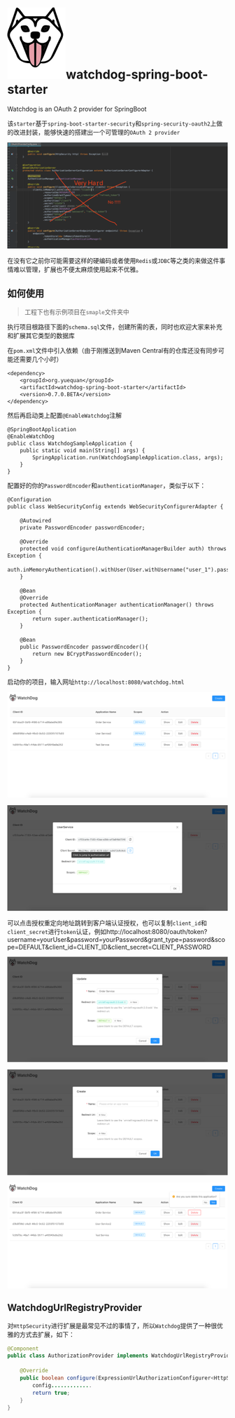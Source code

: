 # ![logo](./logo-small.svg)watchdog-spring-boot-starter
Watchdog is an OAuth 2 provider for SpringBoot

该`starter`基于`spring-boot-starter-security`和`spring-security-oauth2`上做的改进封装，能够快速的搭建出一个可管理的`OAuth 2 provider`

![not recommended](./not-recommended.png)

在没有它之前你可能需要这样的硬编码或者使用`Redis`或`JDBC`等之类的来做这件事情难以管理，扩展也不便太麻烦使用起来不优雅。

## 如何使用

> 工程下也有示例项目在`smaple`文件夹中

执行项目根路径下面的`schema.sql`文件，创建所需的表，同时也欢迎大家来补充和扩展其它类型的数据库

在`pom.xml`文件中引入依赖（由于刚推送到Maven Central有的仓库还没有同步可能还需要几个小时）

```
<dependency>
    <groupId>org.yuequan</groupId>
    <artifactId>watchdog-spring-boot-starter</artifactId>
    <version>0.7.0.BETA</version>
</dependency>
```
然后再启动类上配置`@EnableWatchdog`注解
```
@SpringBootApplication
@EnableWatchDog
public class WatchdogSampleApplication {
    public static void main(String[] args) {
        SpringApplication.run(WatchdogSampleApplication.class, args);
    }
}

```
配置好的你的`PasswordEncoder`和`authenticationManager`，类似于以下：
```
@Configuration
public class WebSecurityConfig extends WebSecurityConfigurerAdapter {

    @Autowired
    private PasswordEncoder passwordEncoder;

    @Override
    protected void configure(AuthenticationManagerBuilder auth) throws Exception {
        auth.inMemoryAuthentication().withUser(User.withUsername("user_1").password(passwordEncoder.encode("123456")).authorities("USER"));
    }

    @Bean
    @Override
    protected AuthenticationManager authenticationManager() throws Exception {
        return super.authenticationManager();
    }

    @Bean
    public PasswordEncoder passwordEncoder(){
        return new BCryptPasswordEncoder();
    }
}
```
启动你的项目，输入网址`http://localhost:8080/watchdog.html`

![index](./watchdog-index.png)

![show](./watchdog-show.png)

可以点击授权重定向地址跳转到客户端认证授权，也可以复制`client_id`和`client_secret`进行`token`认证，例如http://localhost:8080/oauth/token?username=yourUser&password=yourPassword&grant_type=password&scope=DEFAULT&client_id=CLIENT_ID&client_secret=CLIENT_PASSWORD

![update](./watchdog-update.png)

![create](./watchdog-create.png)

![delete](./watchdog-delete.png)





## WatchdogUrlRegistryProvider

对`HttpSecurity`进行扩展是最常见不过的事情了，所以`Watchdog`提供了一种很优雅的方式去扩展，如下：

```java
@Component
public class AuthorizationProvider implements WatchdogUrlRegistryProvider {

    @Override
    public boolean configure(ExpressionUrlAuthorizationConfigurer<HttpSecurity>.ExpressionInterceptUrlRegistry config) {
        config.............
        return true;
    }
}
```

